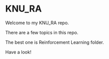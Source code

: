 # KNU_RA

Welcome to my KNU_RA repo.

There are a few topics in this repo. 

The best one is Reinforcement Learning folder.

Have a look!
